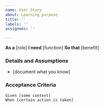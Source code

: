 ```yaml
---
name: User Story
about: Learning purpose
title: ''
labels: ''
assignees: ''

---
```


**As a** [role] 
**I need** [function] 
**So that** [benefit] 

### Details and Assumptions
 * [document what you know]

### Acceptance Criteria  
 ```gherkin
 Given [some context]
 When [certain action is taken]
